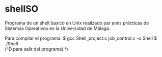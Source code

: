 # shellSO

Programa de un shell basico en Unix realizado par amis prácticas de Sistemas Operativos en la Universidad de Málaga.

Para compilar el programa:
   $ gcc Shell_project.c job_control.c -o Shell
   $ ./Shell          
    (^D para salir del programa) 
 */
